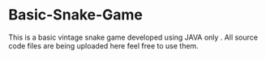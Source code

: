 # Basic-Snake-Game
This is a basic vintage snake game developed using JAVA only . All source code files are being uploaded here feel free to use them.
